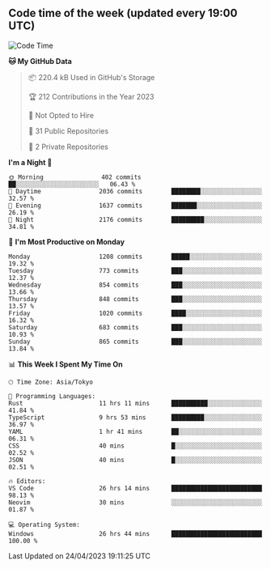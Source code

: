 ## Code time of the week (updated every 19:00 UTC)

<!--START_SECTION:waka-->
![Code Time](http://img.shields.io/badge/Code%20Time-1%2C836%20hrs%2026%20mins-blue)

**🐱 My GitHub Data** 

> 📦 220.4 kB Used in GitHub's Storage 
 > 
> 🏆 212 Contributions in the Year 2023
 > 
> 🚫 Not Opted to Hire
 > 
> 📜 31 Public Repositories 
 > 
> 🔑 2 Private Repositories 
 > 
**I'm a Night 🦉** 

```text
🌞 Morning                402 commits         ██░░░░░░░░░░░░░░░░░░░░░░░   06.43 % 
🌆 Daytime                2036 commits        ████████░░░░░░░░░░░░░░░░░   32.57 % 
🌃 Evening                1637 commits        ███████░░░░░░░░░░░░░░░░░░   26.19 % 
🌙 Night                  2176 commits        █████████░░░░░░░░░░░░░░░░   34.81 % 
```
📅 **I'm Most Productive on Monday** 

```text
Monday                   1208 commits        █████░░░░░░░░░░░░░░░░░░░░   19.32 % 
Tuesday                  773 commits         ███░░░░░░░░░░░░░░░░░░░░░░   12.37 % 
Wednesday                854 commits         ███░░░░░░░░░░░░░░░░░░░░░░   13.66 % 
Thursday                 848 commits         ███░░░░░░░░░░░░░░░░░░░░░░   13.57 % 
Friday                   1020 commits        ████░░░░░░░░░░░░░░░░░░░░░   16.32 % 
Saturday                 683 commits         ███░░░░░░░░░░░░░░░░░░░░░░   10.93 % 
Sunday                   865 commits         ███░░░░░░░░░░░░░░░░░░░░░░   13.84 % 
```


📊 **This Week I Spent My Time On** 

```text
🕑︎ Time Zone: Asia/Tokyo

💬 Programming Languages: 
Rust                     11 hrs 11 mins      ██████████░░░░░░░░░░░░░░░   41.84 % 
TypeScript               9 hrs 53 mins       █████████░░░░░░░░░░░░░░░░   36.97 % 
YAML                     1 hr 41 mins        ██░░░░░░░░░░░░░░░░░░░░░░░   06.31 % 
CSS                      40 mins             █░░░░░░░░░░░░░░░░░░░░░░░░   02.52 % 
JSON                     40 mins             █░░░░░░░░░░░░░░░░░░░░░░░░   02.51 % 

🔥 Editors: 
VS Code                  26 hrs 14 mins      █████████████████████████   98.13 % 
Neovim                   30 mins             ░░░░░░░░░░░░░░░░░░░░░░░░░   01.87 % 

💻 Operating System: 
Windows                  26 hrs 44 mins      █████████████████████████   100.00 % 
```


 Last Updated on 24/04/2023 19:11:25 UTC
<!--END_SECTION:waka-->